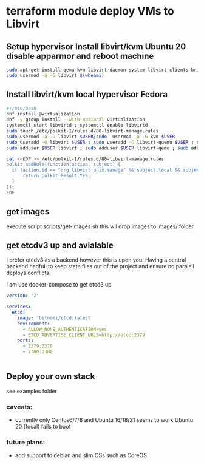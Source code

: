 # terraform module deploy VMs to Libvirt

## Setup hypervisor Install libvirt/kvm Ubuntu 20 disable apparmor and reboot machine

```bash
sudo apt-get install qemu-kvm libvirt-daemon-system libvirt-clients bridge-utils virt-manager virt-viewer -y# installs packages
sudo usermod -a -G libvirt $(whoami)
```

## Install libvirt/kvm local hypervisor Fedora

```bash
#!/bin/bash
dnf install @virtualization
dnf -y group install --with-optional virtualization
systemctl start libvirtd ; systemctl enable libvirtd
sudo touch /etc/polkit-1/rules.d/80-libvirt-manage.rules
sudo usermod -a -G libvirt $USER;sudo  usermod -a -G kvm $USER
sudo useradd -G libvirt $USER ; sudo useradd -G libvirt-quemu $USER ; sudo useradd -G kvm $USER
sudo adduser $USER libvirt ; sudo adduser $USER libvirt-qemu ; sudo adduser $USER kvm # grants your user manage kvm/libvirt

cat <<EOF >> /etc/polkit-1/rules.d/80-libvirt-manage.rules
polkit.addRule(function(action, subject) {
  if (action.id == "org.libvirt.unix.manage" && subject.local && subject.active && subject.isInGroup("wheel")) {
      return polkit.Result.YES;
  }
});
EOF
```
## get images
execute script scripts/get-images.sh this wil drop images to images/ folder

## get etcdv3 up and avialable
I prefer etcdv3 as a backend however this is upon you. Having a central backend hadfull to keep state files out of the project and ensure no paralell deploys conflicts.

I am use docker-compose to get etcd3 up
```yaml
version: '2'

services:
  etcd:
    image: 'bitnami/etcd:latest'
    environment:
      - ALLOW_NONE_AUTHENTICATION=yes
      - ETCD_ADVERTISE_CLIENT_URLS=http://etcd:2379
    ports:
      - 2379:2379
      - 2380:2380
    
```

## Deploy your own stack
see examples folder

### caveats:
 - currently only Centos6/7/8 and Ubuntu 16/18/21 seems to work Ubuntu 20 (focal) fails to boot
### future plans:
 - add support to debian and slim OSs such as CoreOS